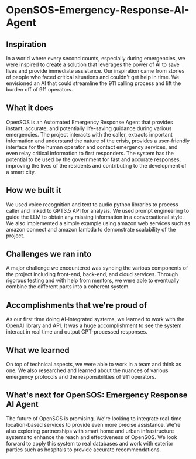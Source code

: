 # OpenSOS-Emergency-Response-AI-Agent

## Inspiration
In a world where every second counts, especially during emergencies, we were inspired to create a solution that leverages the power of AI to save lives and provide immediate assistance. Our inspiration came from stories of people who faced critical situations and couldn't get help in time. We envisioned an AI that could streamline the 911 calling process and lift the burden off of 911 operators. 

## What it does
OpenSOS is an Automated Emergency Response Agent that provides instant, accurate, and potentially life-saving guidance during various emergencies. The project interacts with the caller, extracts important information and understand the nature of the crisis, provides a user-friendly interface for the human operator and contact emergency services, and even relay critical information to first responders. The system has the potential to be used by the government for fast and accurate responses, improving the lives of the residents and contributing to the development of a smart city.

## How we built it
We used voice recognition and text to audio python libraries to process caller and linked to GPT3.5 API for analysis. We used prompt engineering to guide the LLM to obtain any missing information in a conversational style. We also implemented a simple example using amazon web services such as amazon connect and amazon lambda to demonstrate scalability of the project. 

## Challenges we ran into
A major challenge we encountered was syncing the various components of the project including front-end, back-end, and cloud services. Through rigorous testing and with help from mentors, we were able to eventually combine the different parts into a coherent system. 

## Accomplishments that we're proud of
As our first time doing AI-integrated systems, we learned to work with the OpenAI library and API. It was a huge accomplishment to see the system interact in real time and output GPT-processed responses. 

## What we learned
On top of technical aspects, we were able to work in a team and think as one. We also researched and learned about the nuances of various emergency protocols and the responsibilities of 911 operators.

## What's next for OpenSOS: Emergency Response AI Agent
The future of OpenSOS is promising. We're looking to integrate real-time location-based services to provide even more precise assistance. We're also exploring partnerships with smart home and urban infrastructure systems to enhance the reach and effectiveness of OpenSOS. We look forward to apply this system to real databases and work with exterior parties such as hospitals to provide accurate recommendations.
